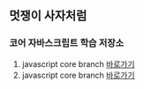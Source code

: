 ## 멋쟁이 사자처럼

### 코어 자바스크립트 학습 저장소

1. javascript core branch [바로가기](https://github.com/bohyemian/core-js/tree/01.core)
2. javascript core branch [바로가기](https://github.com/bohyemian/core-js/tree/02.dom)